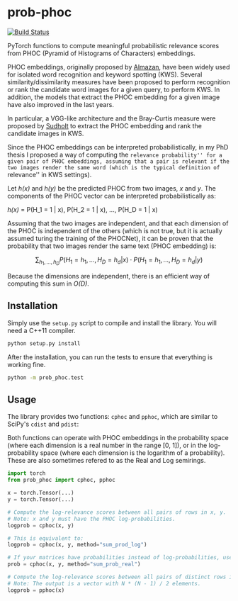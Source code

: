 # prob-phoc

[![Build Status](https://travis-ci.com/jpuigcerver/prob-phoc.svg?branch=master)](https://travis-ci.com/jpuigcerver/prob-phoc)

PyTorch functions to compute meaningful probabilistic relevance scores from
PHOC (Pyramid of Histograms of Characters) embeddings.

PHOC embeddings, originally proposed by [Almazan](https://github.com/almazan/watts),
have been widely used for isolated word recognition and keyword spotting (KWS).
Several similarity/dissimilarity measures have been proposed to perform recognition
or rank the candidate word images for a given query, to perform KWS.
In addition, the models that extract the PHOC embedding for a given image have also
improved in the last years.

In particular, a VGG-like architecture and the Bray-Curtis measure were proposed
by [Sudholt](https://github.com/ssudholt/phocnet) to extract the PHOC embedding
and rank the candidate images in KWS.

Since the PHOC embeddings can be interpreted probabilistically, in my PhD
thesis I proposed a way of computing the ``relevance probability'' for a
given pair of PHOC embeddings, assuming that a pair is relevant if the two
images render the same word (which is the typical definition of ``relevance''
in KWS settings).

Let _h(x)_ and _h(y)_ be the predicted PHOC from two images, _x_ and _y_.
The components of the PHOC vector can be interpreted probabilistically as:

_h(x)_ = P(H_1 = 1 | x), P(H_2 = 1 | x), ..., P(H_D = 1 | x)

Assuming that the two images are independent, and that each dimension of the PHOC
is independent of the others (which is not true, but it is actually assumed turing
the training of the PHOCNet), it can be proven that the probability that two images
render the same text (PHOC embedding) is:

```math
\sum_{h_1, ..., h_D} P(H_1 = h_1, ..., H_D = h_d | x) \cdot P(H_1 = h_1, ..., H_D = h_d | y)
```

Because the dimensions are independent, there is an efficient way of
computing this sum in _O(D)_.

## Installation

Simply use the `setup.py` script to compile and install the library.
You will need a C++11 compiler.

```bash
python setup.py install
```

After the installation, you can run the tests to ensure that everything is
working fine.

```bash
python -m prob_phoc.test
```

## Usage

The library provides two functions: `cphoc` and `pphoc`, which are
similar to SciPy's `cdist` and `pdist`:

Both functions can operate with PHOC embeddings in the probability space (where
each dimension is a real number in the range [0, 1]), or in the log-probability
space (where each dimension is the logarithm of a probability). These are also
sometimes refered to as the Real and Log semirings.

```python
import torch
from prob_phoc import cphoc, pphoc

x = torch.Tensor(...)
y = torch.Tensor(...)

# Compute the log-relevance scores between all pairs of rows in x, y.
# Note: x and y must have the PHOC log-probabilities.
logprob = cphoc(x, y)

# This is equivalent to:
logprob = cphoc(x, y, method="sum_prod_log")

# If your matrices have probabilities instead of log-probabilities, use:
prob = cphoc(x, y, method="sum_prob_real")

# Compute the log-relevance scores between all pairs of distinct rows in x.
# Note: The output is a vector with N * (N - 1) / 2 elements.
logprob = pphoc(x)
```

